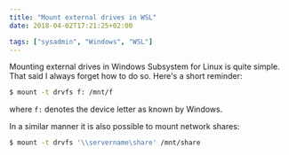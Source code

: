 ```yaml
---
title: "Mount external drives in WSL"
date: 2018-04-02T17:21:25+02:00

tags: ["sysadmin", "Windows", "WSL"]
---
```


Mounting external drives in Windows Subsystem for Linux is quite simple. That
said I always forget how to do so. Here's a short reminder:

<!-- more -->

```sh
$ mount -t drvfs f: /mnt/f
```

where `f:` denotes the device letter as known by Windows.

In a similar manner it is also possible to mount network shares:

```sh
$ mount -t drvfs '\\servername\share' /mnt/share
```
